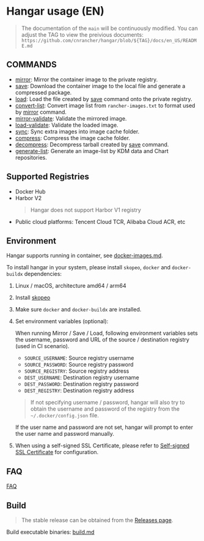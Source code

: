 # Hangar usage (EN)

> The documentation of the `main` will be continuously modified. You can adjust the TAG to view the preivious documents:
> `https://github.com/cnrancher/hangar/blob/${TAG}/docs/en_US/README.md`

## COMMANDS

- [mirror](./mirror.md): Mirror the container image to the private registry.
- [save](./save.md): Download the container image to the local file and generate a compressed package.
- [load](./load.md): Load the file created by [save](./save.md) command onto the private registry.
- [convert-list](./convert-list.md): Convert image list from `rancher-images.txt` to format used by [mirror](./mirror.md) command.
- [mirror-validate](./mirror-validate.md): Validate the mirrored image.
- [load-validate](./load-validate.md): Validate the loaded image.
- [sync](./sync.md): Sync extra images into image cache folder.
- [compress](./compress.md): Compress the image cache folder.
- [decompress](./decompress.md): Decompress tarball created by [save](./save.md) command.
- [generate-list](./generate-list.md): Generate an image-list by KDM data and Chart repositories.

## Supported Registries

- Docker Hub
- Harbor V2
    > Hangar does not support Harbor V1 registry
- Public cloud platforms: Tencent Cloud TCR, Alibaba Cloud ACR, etc

## Environment

Hangar supports running in container, see [docker-images.md](./docker-images.md).

To install hangar in your system, please install `skopeo`, `docker` and `docker-buildx` dependencies:

1. Linux / macOS, architecture amd64 / arm64
1. Install [skopeo](https://github.com/containers/skopeo/blob/main/install.md)
1. Make sure `docker` and `docker-buildx` are installed.
1. Set environment variables (optional):

    When running Mirror / Save / Load, following environment variables sets the username, password and URL of the source / destination registry
    (used in CI scenario).

    - `SOURCE_USERNAME`: Source registry username
    - `SOURCE_PASSWORD`: Source registry password
    - `SOURCE_REGISTRY`: Source registry address
    - `DEST_USERNAME`: Destination registry username
    - `DEST_PASSWORD`: Destination registry password
    - `DEST_REGISTRY`: Destination registry address

    > If not specifying username / password, hangar will also try to obtain the username and password of the registry from the `~/.docker/config.json` file.

    If the user name and password are not set, hangar will prompt to enter the user name and password manually.

1. When using a self-signed SSL Certificate, please refer to [Self-signed SSL Certificate](./self-signed-ssl.md) for configuration.

## FAQ

[FAQ](./questions.md)

## Build

> The stable release can be obtained from the [Releases page](https://github.com/cnrancher/hangar/releases).

Build executable binaries: [build.md](./build.md)

